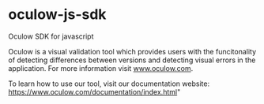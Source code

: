 # oculow-js-sdk
Oculow SDK for javascript

Oculow is a visual validation tool which provides users with the funcitonality of detecting differences between versions and detecting visual errors in the application. For more information visit www.oculow.com.

To learn how to use our tool, visit our documentation website: https://www.oculow.com/documentation/index.html"